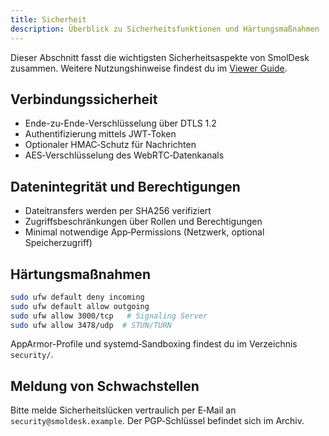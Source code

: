 ```yaml
---
title: Sicherheit
description: Überblick zu Sicherheitsfunktionen und Härtungsmaßnahmen
---
```


Dieser Abschnitt fasst die wichtigsten Sicherheitsaspekte von SmolDesk zusammen. Weitere Nutzungshinweise findest du im [Viewer Guide](../usage/viewer.md).

## Verbindungssicherheit

- Ende-zu-Ende-Verschlüsselung über DTLS 1.2
- Authentifizierung mittels JWT‑Token
- Optionaler HMAC‑Schutz für Nachrichten
- AES‑Verschlüsselung des WebRTC‑Datenkanals

## Datenintegrität und Berechtigungen

- Dateitransfers werden per SHA256 verifiziert
- Zugriffsbeschränkungen über Rollen und Berechtigungen
- Minimal notwendige App‑Permissions (Netzwerk, optional Speicherzugriff)

## Härtungsmaßnahmen

```bash
sudo ufw default deny incoming
sudo ufw default allow outgoing
sudo ufw allow 3000/tcp   # Signaling Server
sudo ufw allow 3478/udp  # STUN/TURN
```

AppArmor-Profile und systemd‑Sandboxing findest du im Verzeichnis `security/`.

## Meldung von Schwachstellen

Bitte melde Sicherheitslücken vertraulich per E‑Mail an `security@smoldesk.example`. Der PGP‑Schlüssel befindet sich im Archiv.

